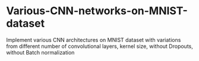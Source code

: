 # Various-CNN-networks-on-MNIST-dataset
Implement various CNN architectures on MNIST dataset with variations from different number of convolutional layers, kernel size, without Dropouts, without Batch normalization
